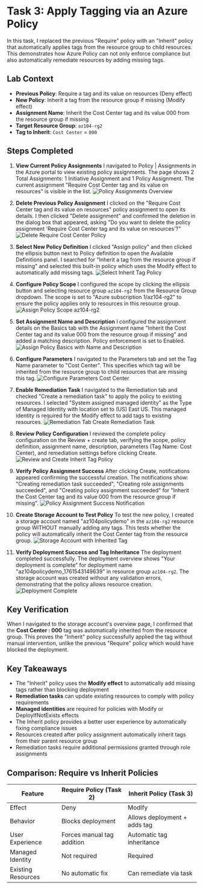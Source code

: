 # Task 3: Apply Tagging via an Azure Policy

In this task, I replaced the previous "Require" policy with an "Inherit" policy that automatically applies tags from the resource group to child resources. This demonstrates how Azure Policy can not only enforce compliance but also automatically remediate resources by adding missing tags.

## Lab Context

- **Previous Policy**: Require a tag and its value on resources (Deny effect)
- **New Policy**: Inherit a tag from the resource group if missing (Modify effect)
- **Assignment Name**: Inherit the Cost Center tag and its value 000 from the resource group if missing
- **Target Resource Group**: `az104-rg2`
- **Tag to Inherit**: `Cost Center` = `000`

## Steps Completed

1. **View Current Policy Assignments**
   I navigated to Policy | Assignments in the Azure portal to view existing policy assignments. The page shows 2 Total Assignments: 1 Initiative Assignment and 1 Policy Assignment. The current assignment "Require Cost Center tag and its value on resources" is visible in the list.
   ![Policy Assignments Overview](../screenshots/Apply%20tagging%20via%20an%20Azure%20policy/policy%20assignments%20overview.png)

2. **Delete Previous Policy Assignment**
   I clicked on the "Require Cost Center tag and its value on resources" policy assignment to open its details. I then clicked "Delete assignment" and confirmed the deletion in the dialog box that appeared, asking "Do you want to delete the policy assignment 'Require Cost Center tag and its value on resources'?"
   ![Delete Require Cost Center Policy](../screenshots/Apply%20tagging%20via%20an%20Azure%20policy/delete%20require%20cost%20center%20policy.png)

3. **Select New Policy Definition**
   I clicked "Assign policy" and then clicked the ellipsis button next to Policy definition to open the Available Definitions panel. I searched for "Inherit a tag from the resource group if missing" and selected this built-in policy which uses the Modify effect to automatically add missing tags.
   ![Select Inherit Tag Policy](../screenshots/Apply%20tagging%20via%20an%20Azure%20policy/select%20inherit%20tag%20policy.png)

4. **Configure Policy Scope**
   I configured the scope by clicking the ellipsis button and selecting resource group `az104-rg2` from the Resource Group dropdown. The scope is set to "Azure subscription 1/az104-rg2" to ensure the policy applies only to resources in this resource group.
   ![Assign Policy Scope az104-rg2](../screenshots/Apply%20tagging%20via%20an%20Azure%20policy/assign%20policy%20scope%20az104-rg2.png)

5. **Set Assignment Name and Description**
   I configured the assignment details on the Basics tab with the Assignment name "Inherit the Cost Center tag and its value 000 from the resource group if missing" and added a matching description. Policy enforcement is set to Enabled.
   ![Assign Policy Basics with Name and Description](../screenshots/Apply%20tagging%20via%20an%20Azure%20policy/assign%20policy%20basics%20with%20name%20and%20description.png)

6. **Configure Parameters**
   I navigated to the Parameters tab and set the Tag Name parameter to "Cost Center". This specifies which tag will be inherited from the resource group to child resources that are missing this tag.
   ![Configure Parameters Cost Center](../screenshots/Apply%20tagging%20via%20an%20Azure%20policy/configure%20parameters%20cost%20center.png)

7. **Enable Remediation Task**
   I navigated to the Remediation tab and checked "Create a remediation task" to apply the policy to existing resources. I selected "System assigned managed identity" as the Type of Managed Identity with location set to (US) East US. This managed identity is required for the Modify effect to add tags to existing resources.
   ![Remediation Tab Create Remediation Task](../screenshots/Apply%20tagging%20via%20an%20Azure%20policy/remediation%20tab%20create%20remediation%20task.png)

8. **Review Policy Configuration**
   I reviewed the complete policy configuration on the Review + create tab, verifying the scope, policy definition, assignment name, description, parameters (Tag Name: Cost Center), and remediation settings before clicking Create.
   ![Review and Create Inherit Tag Policy](../screenshots/Apply%20tagging%20via%20an%20Azure%20policy/review%20and%20create%20inherit%20tag%20policy.png)

9. **Verify Policy Assignment Success**
   After clicking Create, notifications appeared confirming the successful creation. The notifications show: "Creating remediation task succeeded", "Creating role assignments succeeded", and "Creating policy assignment succeeded" for "Inherit the Cost Center tag and its value 000 from the resource group if missing".
   ![Policy Assignment Success Notification](../screenshots/Apply%20tagging%20via%20an%20Azure%20policy/policy%20assignment%20success%20notification.png)

10. **Create Storage Account to Test Policy**
    To test the new policy, I created a storage account named "az104policydemo" in the `az104-rg2` resource group WITHOUT manually adding any tags. This tests whether the policy will automatically inherit the Cost Center tag from the resource group.
    ![Storage Account with Inherited Tag](../screenshots/Apply%20tagging%20via%20an%20Azure%20policy/storage%20account%20with%20inherited%20tag.png)

11. **Verify Deployment Success and Tag Inheritance**
    The deployment completed successfully. The deployment overview shows "Your deployment is complete" for deployment name "az104policydemo_1761543149639" in resource group `az104-rg2`. The storage account was created without any validation errors, demonstrating that the policy allows resource creation.
    ![Deployment Complete](../screenshots/Apply%20tagging%20via%20an%20Azure%20policy/deployment%20complete.png)

## Key Verification

When I navigated to the storage account's overview page, I confirmed that the **Cost Center : 000** tag was automatically inherited from the resource group. This proves the "Inherit" policy successfully applied the tag without manual intervention, unlike the previous "Require" policy which would have blocked the deployment.

## Key Takeaways

- The "Inherit" policy uses the **Modify effect** to automatically add missing tags rather than blocking deployment
- **Remediation tasks** can update existing resources to comply with policy requirements
- **Managed identities** are required for policies with Modify or DeployIfNotExists effects
- The Inherit policy provides a better user experience by automatically fixing compliance issues
- Resources created after policy assignment automatically inherit tags from their parent resource group
- Remediation tasks require additional permissions granted through role assignments

## Comparison: Require vs Inherit Policies

| Feature            | Require Policy (Task 2)    | Inherit Policy (Task 3)      |
| ------------------ | -------------------------- | ---------------------------- |
| Effect             | Deny                       | Modify                       |
| Behavior           | Blocks deployment          | Allows deployment + adds tag |
| User Experience    | Forces manual tag addition | Automatic tag inheritance    |
| Managed Identity   | Not required               | Required                     |
| Existing Resources | No automatic fix           | Can remediate via task       |

